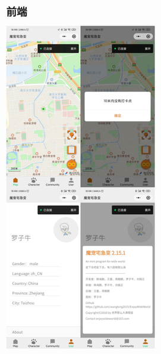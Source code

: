 # 前端
<img src="/front-end/demo_img/65e97f0d9849005c922b22e329e6772.jpg" width = "200" div align=left></img>
<img src="/front-end/demo_img/fe2534b54ec4a72b50a57a97b2d5265.jpg" width = "200" div align=left></img>
<img src="/front-end/demo_img/5602ece5cdb68d61495a179fc947968.jpg" width = "200" div align=left></img>
<img src="/front-end/demo_img/d76fc506ab8b37ae29abf8a0be2875d.jpg" width = "200" div align=left></img>
